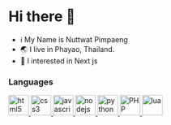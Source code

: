 # Hi there 👋 

* ℹ  My Name is Nuttwat Pimpaeng
* 🌏 I live in Phayao, Thailand.
* 🧠 I interested in Next js

### Languages 
 <a href="https://www.w3.org/html/" target="_blank"> 
    <img src="https://skillicons.dev/icons?i=html" alt="html5" title="HTML" width="40" height="40"/> 
  </a> 
  <a href="https://www.w3schools.com/css/" target="_blank">
    <img src="https://skillicons.dev/icons?i=css" alt="css3" title="CSS" width="40" height="40"/>
  </a>
  <a href="https://developer.mozilla.org/en-US/docs/Web/JavaScript" target="_blank">
    <img src="https://skillicons.dev/icons?i=js" alt="javascript" title="JavaScript" width="40" height="40"/> 
  </a> 
  <a href="https://nodejs.org" target="_blank"> 
    <img src="https://skillicons.dev/icons?i=nodejs" alt="nodejs" title="Node.js" width="40" height="40"/> 
  </a> 
  <a href="https://www.python.org" target="_blank">
    <img src="https://skillicons.dev/icons?i=py" alt="python" title="Python" width="40" height="40"/>
  </a>
  <a href="https://www.php.net" target="_blank">
    <img src="https://skillicons.dev/icons?i=php" alt="PHP" title="PHP" width="40" height="40"/>
  </a>
   <a href="https://www.lua.org" target="_blank">
    <img src="https://skillicons.dev/icons?i=lua" alt="lua" title="lua" width="40" height="40"/>
  </a>
  
